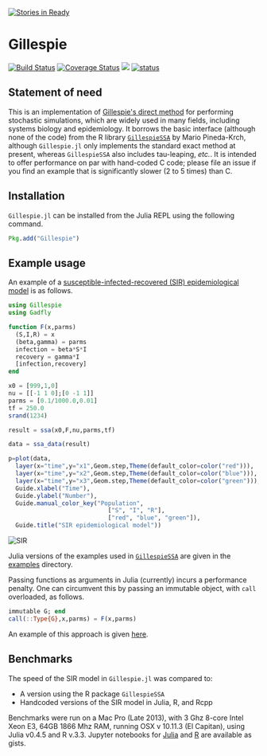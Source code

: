 [![Stories in Ready](https://badge.waffle.io/sdwfrost/Gillespie.jl.png?label=ready&title=Ready)](https://waffle.io/sdwfrost/Gillespie.jl)
# Gillespie

[![Build Status](https://travis-ci.org/sdwfrost/Gillespie.jl.svg?branch=master)](https://travis-ci.org/sdwfrost/Gillespie.jl)
[![Coverage Status](https://coveralls.io/repos/github/sdwfrost/Gillespie.jl/badge.svg?branch=master)](https://coveralls.io/github/sdwfrost/Gillespie.jl?branch=master)
[![](https://img.shields.io/badge/docs-stable-blue.svg)](https://USER_NAME.github.io/PACKAGE_NAME.jl/stable)
[![status](http://joss.theoj.org/papers/3cfdd80b93a9123b173e9617c1e6a238/status.svg)](http://joss.theoj.org/papers/3cfdd80b93a9123b173e9617c1e6a238)

## Statement of need

This is an implementation of [Gillespie's direct method](http://en.wikipedia.org/wiki/Gillespie_algorithm) for performing stochastic simulations, which are widely used in many fields, including systems biology and epidemiology. It borrows the basic interface (although none of the code) from the R library [`GillespieSSA`](http://www.jstatsoft.org/v25/i12/paper) by Mario Pineda-Krch, although `Gillespie.jl` only implements the standard exact method at present, whereas `GillespieSSA` also includes tau-leaping, *etc.*. It is intended to offer performance on par with hand-coded C code; please file an issue if you find an example that is significantly slower (2 to 5 times) than C.

## Installation

```Gillespie.jl``` can be installed from the Julia REPL using the following command.

```julia
Pkg.add("Gillespie")
```

## Example usage

An example of a [susceptible-infected-recovered (SIR) epidemiological model](https://en.wikipedia.org/wiki/Compartmental_models_in_epidemiology#The_SIR_model_without_vital_dynamics) is as follows.

```julia
using Gillespie
using Gadfly

function F(x,parms)
  (S,I,R) = x
  (beta,gamma) = parms
  infection = beta*S*I
  recovery = gamma*I
  [infection,recovery]
end

x0 = [999,1,0]
nu = [[-1 1 0];[0 -1 1]]
parms = [0.1/1000.0,0.01]
tf = 250.0
srand(1234)

result = ssa(x0,F,nu,parms,tf)

data = ssa_data(result)

p=plot(data,
  layer(x="time",y="x1",Geom.step,Theme(default_color=color("red"))),
  layer(x="time",y="x2",Geom.step,Theme(default_color=color("blue"))),
  layer(x="time",y="x3",Geom.step,Theme(default_color=color("green"))),
  Guide.xlabel("Time"),
  Guide.ylabel("Number"),
  Guide.manual_color_key("Population",
                            ["S", "I", "R"],
                            ["red", "blue", "green"]),
  Guide.title("SIR epidemiological model"))
```

![SIR](https://github.com/sdwfrost/Gillespie.jl/blob/master/sir.png)

Julia versions of the examples used in [`GillespieSSA`](http://www.jstatsoft.org/v25/i12/paper) are given in the [examples](https://github.com/sdwfrost/Gillespie.jl/blob/master/examples) directory.

Passing functions as arguments in Julia (currently) incurs a performance penalty. One can circumvent this by passing an immutable object, with ```call``` overloaded, as follows.

```julia
immutable G; end
call(::Type{G},x,parms) = F(x,parms)
```

An example of this approach is given [here](https://github.com/sdwfrost/Gillespie.jl/blob/master/examples/sir2.jl).

## Benchmarks

The speed of the SIR model in `Gillespie.jl` was compared to:
- A version using the R package `GillespieSSA`
- Handcoded versions of the SIR model in Julia, R, and Rcpp

Benchmarks were run on a Mac Pro (Late 2013), with 3 Ghz 8-core Intel Xeon E3, 64GB 1866 Mhz RAM, running OSX v 10.11.3 (El Capitan), using Julia v0.4.5 and R v.3.3. Jupyter notebooks for [Julia](https://gist.github.com/sdwfrost/8a0e926a5e16d7d104bd2bc1a5f9ed0b) and [R](https://gist.github.com/sdwfrost/afed3b881ef5742623b905a539197c7a) are available as gists.
